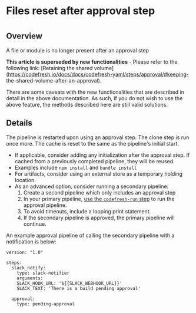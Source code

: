 # Files reset after approval step

#

## Overview

A file or module is no longer present after an approval step

**This article is superseded by new functionalities** \- Please refer to the
following link: [Retaining the shared
volume](https://codefresh.io/docs/docs/codefresh-yaml/steps/approval/#keeping-
the-shared-volume-after-an-approval).

There are some caveats with the new functionalities that are described in
detail in the above documentation. As such, if you do not wish to use the
above feature, the methods described here are still valid solutions.

## Details

The pipeline is restarted upon using an approval step. The clone step is run
once more. The cache is reset to the same as the pipeline's initial start.

  * If applicable, consider adding any initialization after the approval step. If cached from a previously completed pipeline, they will be reused.
  * Examples include `npm install` and `bundle install`
  * For artifacts, consider using an external store as a temporary holding location.
  * As an advanced option, consider running a secondary pipeline: 
    1. Create a second pipeline which only includes an approval step
    2. In your primary pipeline, [use the `codefresh-run` step](https://g.codefresh.io/steps/codefresh-run) to run the approval pipeline.
    3. To avoid timeouts, include a looping print statement.
    4. If the secondary pipeline is approved, the primary pipeline will continue.

An example approval pipeline of calling the secondary pipeline with a
notification is below:

    
    
    version: "1.0"
    
    steps:
      slack_notify:
        type: slack-notifier
        arguments:
        SLACK_HOOK_URL: '${{SLACK_WEBHOOK_URL}}'
        SLACK_TEXT: 'There is a build pending approval'
    
      approval:
        type: pending-approval
    

